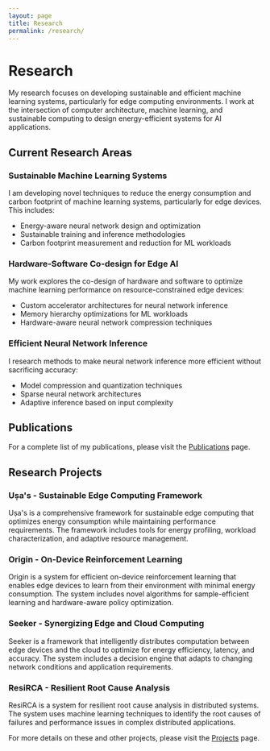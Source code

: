 ```yaml
---
layout: page
title: Research
permalink: /research/
---
```


# Research

My research focuses on developing sustainable and efficient machine learning systems, particularly for edge computing environments. I work at the intersection of computer architecture, machine learning, and sustainable computing to design energy-efficient systems for AI applications.

## Current Research Areas

### Sustainable Machine Learning Systems

I am developing novel techniques to reduce the energy consumption and carbon footprint of machine learning systems, particularly for edge devices. This includes:

- Energy-aware neural network design and optimization
- Sustainable training and inference methodologies
- Carbon footprint measurement and reduction for ML workloads

### Hardware-Software Co-design for Edge AI

My work explores the co-design of hardware and software to optimize machine learning performance on resource-constrained edge devices:

- Custom accelerator architectures for neural network inference
- Memory hierarchy optimizations for ML workloads
- Hardware-aware neural network compression techniques

### Efficient Neural Network Inference

I research methods to make neural network inference more efficient without sacrificing accuracy:

- Model compression and quantization techniques
- Sparse neural network architectures
- Adaptive inference based on input complexity

## Publications

For a complete list of my publications, please visit the [Publications](/publications/) page.

## Research Projects

### Uṣa's - Sustainable Edge Computing Framework

Uṣa's is a comprehensive framework for sustainable edge computing that optimizes energy consumption while maintaining performance requirements. The framework includes tools for energy profiling, workload characterization, and adaptive resource management.

### Origin - On-Device Reinforcement Learning

Origin is a system for efficient on-device reinforcement learning that enables edge devices to learn from their environment with minimal energy consumption. The system includes novel algorithms for sample-efficient learning and hardware-aware policy optimization.

### Seeker - Synergizing Edge and Cloud Computing

Seeker is a framework that intelligently distributes computation between edge devices and the cloud to optimize for energy efficiency, latency, and accuracy. The system includes a decision engine that adapts to changing network conditions and application requirements.

### ResiRCA - Resilient Root Cause Analysis

ResiRCA is a system for resilient root cause analysis in distributed systems. The system uses machine learning techniques to identify the root causes of failures and performance issues in complex distributed applications.

For more details on these and other projects, please visit the [Projects](/projects/) page.
